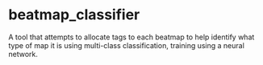 # beatmap_classifier
A tool that attempts to allocate tags to each beatmap to help identify what type of map it is using multi-class classification, training using a neural network.
